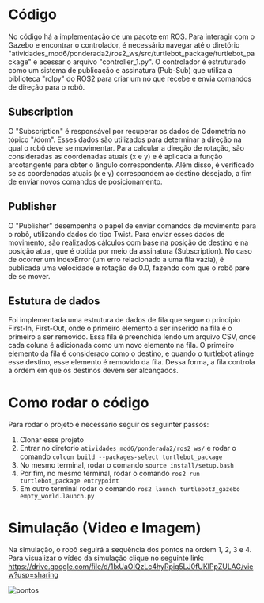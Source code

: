 

# Código

No código há a implementação de um pacote em ROS. Para interagir com o Gazebo e encontrar o controlador, é necessário navegar até o diretório "atividades_mod6/ponderada2/ros2_ws/src/turtlebot_package/turtlebot_package" e acessar o arquivo "controller_1.py". O controlador é estruturado como um sistema de publicação e assinatura (Pub-Sub) que utiliza a biblioteca "rclpy" do ROS2 para criar um nó que recebe e envia comandos de direção para o robô. 

## Subscription
O "Subscription" é responsável por recuperar os dados de Odometria no tópico "/dom". Esses dados são utilizados para determinar a direção na qual o robô deve se movimentar. Para calcular a direção de rotação, são consideradas as coordenadas atuais (x e y) e é aplicada a função arcotangente para obter o ângulo correspondente. Além disso, é verificado se as coordenadas atuais (x e y) correspondem ao destino desejado, a fim de enviar novos comandos de posicionamento.

## Publisher
O "Publisher" desempenha o papel de enviar comandos de movimento para o robô, utilizando dados do tipo Twist. Para enviar esses dados de movimento, são realizados cálculos com base na posição de destino e na posição atual, que é obtida por meio da assinatura (Subscription). No caso de ocorrer um IndexError (um erro relacionado a uma fila vazia), é publicada uma velocidade e rotação de 0.0, fazendo com que o robô pare de se mover.

## Estutura de dados

Foi implementada uma estrutura de dados de fila que segue o princípio First-In, First-Out, onde o primeiro elemento a ser inserido na fila é o primeiro a ser removido. Essa fila é preenchida lendo um arquivo CSV, onde cada coluna é adicionada como um novo elemento na fila. O primeiro elemento da fila é considerado como o destino, e quando o turtlebot atinge esse destino, esse elemento é removido da fila. Dessa forma, a fila controla a ordem em que os destinos devem ser alcançados.

# Como rodar o código

Para rodar o projeto é necessário seguir os seguinter passos:

1. Clonar esse projeto
2. Entrar no diretorio ``` atividades_mod6/ponderada2/ros2_ws/ ``` e rodar o comando ``` colcon build --packages-select turtlebot_package ```
3. No mesmo terminal, rodar o comando ``` source install/setup.bash ```
4. Por fim, no mesmo terminal, rodar o comando ``` ros2 run turtlebot_package entrypoint ```
5. Em outro terminal rodar o comando ``` ros2 launch turtlebot3_gazebo empty_world.launch.py ```

# Simulação (Video e Imagem)

Na simulação, o robô seguirá a sequência dos pontos na ordem 1, 2, 3 e 4. Para visualizar o vídeo da simulação clique no seguinte link: https://drive.google.com/file/d/1IxUaOIQzLc4hyRpig5LJ0fUKlPpZULAG/view?usp=sharing

![pontos](https://github.com/emanuelemorais/atividades_mod6/assets/99221221/521df04d-67d9-4794-a85e-424c94d49eba)



